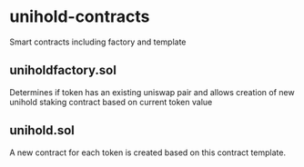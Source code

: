 # unihold-contracts
Smart contracts including factory and template


## uniholdfactory.sol
Determines if token has an existing uniswap pair and allows creation of new unihold staking contract based on current token value

## unihold.sol
A new contract for each token is created based on this contract template.
